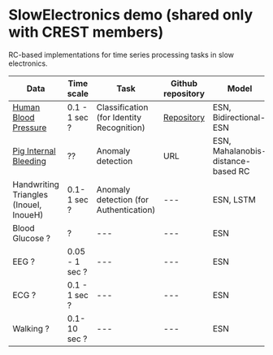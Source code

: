 # SlowElectronics demo (shared only with CREST members)

RC-based implementations for time series processing tasks in slow electronics.

| Data | Time scale | Task | Github repository | Model | Reference | 
| ------------- | ------------- | ------------- | ------------ | ----------- | ----------- |
| [Human Blood Pressure](https://www.nature.com/articles/s41597-022-01202-y) | 0.1 - 1 sec ? | Classification (for Identity Recognition) | [Repository](https://github.com/Ziqiang-IRCN/ESN-Continuous-blood-pressure-data.git) | ESN, Bidirectional-ESN | [Li et al., ICANN, 2023](https://link.springer.com/chapter/10.1007/978-3-031-44216-2_2) | 
| [Pig Internal Bleeding](https://wu.renjie.im/research/anomaly-benchmarks-are-flawed/)  | ?? | Anomaly detection | URL | ESN, Mahalanobis-distance-based RC | [Tamura et al., TechRxiv](https://www.techrxiv.org/articles/preprint/Mahalanobis_Distance_of_Reservoir_States_for_Online_Time-Series_Anomaly_Detection/22678774) | 
| Handwriting Triangles (InoueI, InoueH) | 0.1-1 sec ? | Anomaly detection (for Authentication) | --- | ESN, LSTM |  |
| Blood Glucose ? | ? | --- | --- | ESN | Yajima-sensei? |
| EEG ? | 0.05 - 1 sec ? | --- | --- | ESN | --- |
| ECG ? | 0.1 - 1 sec ? | --- | --- | ESN | --- |
| Walking ? | 0.1-10 sec ? |  --- | --- | ESN | --- |
